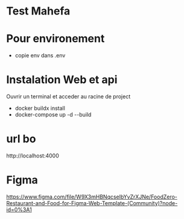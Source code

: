 # Test Mahefa

# Pour environement
- copie env dans .env

# Instalation Web et api
Ouvrir un terminal et acceder au racine de project
- docker buildx install
- docker-compose up -d --build

# url bo
http://localhost:4000

# Figma
https://www.figma.com/file/W9X3mHBNqcseIbYvZrXJNe/FoodZero-Restaurant-and-Food-for-Figma-Web-Template-(Community)?node-id=0%3A1
